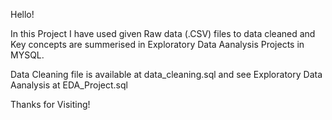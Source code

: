 Hello!

In this Project I have used given Raw data (.CSV) files to data cleaned and Key concepts are summerised in Exploratory Data Aanalysis Projects in MYSQL.

Data Cleaning file is available at data_cleaning.sql and see Exploratory Data Aanalysis at EDA_Project.sql

Thanks for Visiting!
